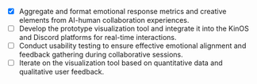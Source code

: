 - [X] Aggregate and format emotional response metrics and creative elements from AI-human collaboration experiences.
- [ ] Develop the prototype visualization tool and integrate it into the KinOS and Discord platforms for real-time interactions.
- [ ] Conduct usability testing to ensure effective emotional alignment and feedback gathering during collaborative sessions.
- [ ] Iterate on the visualization tool based on quantitative data and qualitative user feedback.